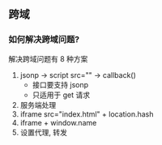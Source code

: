 ## 跨域

### 如何解决跨域问题?

解决跨域问题有 8 种方案

1. jsonp -> script src="" -> callback()
   + 接口要支持 jsonp
   + 只适用于 get 请求
2. 服务端处理
3. iframe src="index.html" + location.hash
4. iframe + window.name
5. 设置代理, 转发



